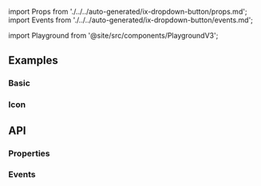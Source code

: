 import Props from './../../auto-generated/ix-dropdown-button/props.md';
import Events from './../../auto-generated/ix-dropdown-button/events.md';

import Playground from '@site/src/components/PlaygroundV3';

## Examples

### Basic 

<Playground
  name="dropdown-button" 
  height="16rem"
  examplesByName>
</Playground>

### Icon

<Playground
  name="dropdown-button-icon" 
  eight="16rem"
  examplesByName>
</Playground>

## API

### Properties

<Props />

### Events

<Events />
